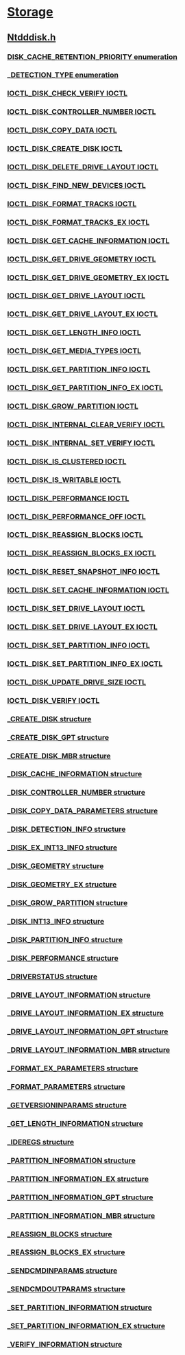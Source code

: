 # [Storage](../_storage/index.md)
## [Ntdddisk.h](index.md)
### [DISK_CACHE_RETENTION_PRIORITY enumeration](../ntdddisk/ne-ntdddisk-disk_cache_retention_priority.md)
### [_DETECTION_TYPE enumeration](../ntdddisk/ne-ntdddisk-_detection_type.md)
### [IOCTL_DISK_CHECK_VERIFY IOCTL](../ntdddisk/ni-ntdddisk-ioctl_disk_check_verify.md)
### [IOCTL_DISK_CONTROLLER_NUMBER IOCTL](../ntdddisk/ni-ntdddisk-ioctl_disk_controller_number.md)
### [IOCTL_DISK_COPY_DATA IOCTL](../ntdddisk/ni-ntdddisk-ioctl_disk_copy_data.md)
### [IOCTL_DISK_CREATE_DISK IOCTL](../ntdddisk/ni-ntdddisk-ioctl_disk_create_disk.md)
### [IOCTL_DISK_DELETE_DRIVE_LAYOUT IOCTL](../ntdddisk/ni-ntdddisk-ioctl_disk_delete_drive_layout.md)
### [IOCTL_DISK_FIND_NEW_DEVICES IOCTL](../ntdddisk/ni-ntdddisk-ioctl_disk_find_new_devices.md)
### [IOCTL_DISK_FORMAT_TRACKS IOCTL](../ntdddisk/ni-ntdddisk-ioctl_disk_format_tracks.md)
### [IOCTL_DISK_FORMAT_TRACKS_EX IOCTL](../ntdddisk/ni-ntdddisk-ioctl_disk_format_tracks_ex.md)
### [IOCTL_DISK_GET_CACHE_INFORMATION IOCTL](../ntdddisk/ni-ntdddisk-ioctl_disk_get_cache_information.md)
### [IOCTL_DISK_GET_DRIVE_GEOMETRY IOCTL](../ntdddisk/ni-ntdddisk-ioctl_disk_get_drive_geometry.md)
### [IOCTL_DISK_GET_DRIVE_GEOMETRY_EX IOCTL](../ntdddisk/ni-ntdddisk-ioctl_disk_get_drive_geometry_ex.md)
### [IOCTL_DISK_GET_DRIVE_LAYOUT IOCTL](../ntdddisk/ni-ntdddisk-ioctl_disk_get_drive_layout.md)
### [IOCTL_DISK_GET_DRIVE_LAYOUT_EX IOCTL](../ntdddisk/ni-ntdddisk-ioctl_disk_get_drive_layout_ex.md)
### [IOCTL_DISK_GET_LENGTH_INFO IOCTL](../ntdddisk/ni-ntdddisk-ioctl_disk_get_length_info.md)
### [IOCTL_DISK_GET_MEDIA_TYPES IOCTL](../ntdddisk/ni-ntdddisk-ioctl_disk_get_media_types.md)
### [IOCTL_DISK_GET_PARTITION_INFO IOCTL](../ntdddisk/ni-ntdddisk-ioctl_disk_get_partition_info.md)
### [IOCTL_DISK_GET_PARTITION_INFO_EX IOCTL](../ntdddisk/ni-ntdddisk-ioctl_disk_get_partition_info_ex.md)
### [IOCTL_DISK_GROW_PARTITION IOCTL](../ntdddisk/ni-ntdddisk-ioctl_disk_grow_partition.md)
### [IOCTL_DISK_INTERNAL_CLEAR_VERIFY IOCTL](../ntdddisk/ni-ntdddisk-ioctl_disk_internal_clear_verify.md)
### [IOCTL_DISK_INTERNAL_SET_VERIFY IOCTL](../ntdddisk/ni-ntdddisk-ioctl_disk_internal_set_verify.md)
### [IOCTL_DISK_IS_CLUSTERED IOCTL](../ntdddisk/ni-ntdddisk-ioctl_disk_is_clustered.md)
### [IOCTL_DISK_IS_WRITABLE IOCTL](../ntdddisk/ni-ntdddisk-ioctl_disk_is_writable.md)
### [IOCTL_DISK_PERFORMANCE IOCTL](../ntdddisk/ni-ntdddisk-ioctl_disk_performance.md)
### [IOCTL_DISK_PERFORMANCE_OFF IOCTL](../ntdddisk/ni-ntdddisk-ioctl_disk_performance_off.md)
### [IOCTL_DISK_REASSIGN_BLOCKS IOCTL](../ntdddisk/ni-ntdddisk-ioctl_disk_reassign_blocks.md)
### [IOCTL_DISK_REASSIGN_BLOCKS_EX IOCTL](../ntdddisk/ni-ntdddisk-ioctl_disk_reassign_blocks_ex.md)
### [IOCTL_DISK_RESET_SNAPSHOT_INFO IOCTL](../ntdddisk/ni-ntdddisk-ioctl_disk_reset_snapshot_info.md)
### [IOCTL_DISK_SET_CACHE_INFORMATION IOCTL](../ntdddisk/ni-ntdddisk-ioctl_disk_set_cache_information.md)
### [IOCTL_DISK_SET_DRIVE_LAYOUT IOCTL](../ntdddisk/ni-ntdddisk-ioctl_disk_set_drive_layout.md)
### [IOCTL_DISK_SET_DRIVE_LAYOUT_EX IOCTL](../ntdddisk/ni-ntdddisk-ioctl_disk_set_drive_layout_ex.md)
### [IOCTL_DISK_SET_PARTITION_INFO IOCTL](../ntdddisk/ni-ntdddisk-ioctl_disk_set_partition_info.md)
### [IOCTL_DISK_SET_PARTITION_INFO_EX IOCTL](../ntdddisk/ni-ntdddisk-ioctl_disk_set_partition_info_ex.md)
### [IOCTL_DISK_UPDATE_DRIVE_SIZE IOCTL](../ntdddisk/ni-ntdddisk-ioctl_disk_update_drive_size.md)
### [IOCTL_DISK_VERIFY IOCTL](../ntdddisk/ni-ntdddisk-ioctl_disk_verify.md)
### [_CREATE_DISK structure](../ntdddisk/ns-ntdddisk-_create_disk.md)
### [_CREATE_DISK_GPT structure](../ntdddisk/ns-ntdddisk-_create_disk_gpt.md)
### [_CREATE_DISK_MBR structure](../ntdddisk/ns-ntdddisk-_create_disk_mbr.md)
### [_DISK_CACHE_INFORMATION structure](../ntdddisk/ns-ntdddisk-_disk_cache_information.md)
### [_DISK_CONTROLLER_NUMBER structure](../ntdddisk/ns-ntdddisk-_disk_controller_number.md)
### [_DISK_COPY_DATA_PARAMETERS structure](../ntdddisk/ns-ntdddisk-_disk_copy_data_parameters.md)
### [_DISK_DETECTION_INFO structure](../ntdddisk/ns-ntdddisk-_disk_detection_info.md)
### [_DISK_EX_INT13_INFO structure](../ntdddisk/ns-ntdddisk-_disk_ex_int13_info.md)
### [_DISK_GEOMETRY structure](../ntdddisk/ns-ntdddisk-_disk_geometry.md)
### [_DISK_GEOMETRY_EX structure](../ntdddisk/ns-ntdddisk-_disk_geometry_ex.md)
### [_DISK_GROW_PARTITION structure](../ntdddisk/ns-ntdddisk-_disk_grow_partition.md)
### [_DISK_INT13_INFO structure](../ntdddisk/ns-ntdddisk-_disk_int13_info.md)
### [_DISK_PARTITION_INFO structure](../ntdddisk/ns-ntdddisk-_disk_partition_info.md)
### [_DISK_PERFORMANCE structure](../ntdddisk/ns-ntdddisk-_disk_performance.md)
### [_DRIVERSTATUS structure](../ntdddisk/ns-ntdddisk-_driverstatus.md)
### [_DRIVE_LAYOUT_INFORMATION structure](../ntdddisk/ns-ntdddisk-_drive_layout_information.md)
### [_DRIVE_LAYOUT_INFORMATION_EX structure](../ntdddisk/ns-ntdddisk-_drive_layout_information_ex.md)
### [_DRIVE_LAYOUT_INFORMATION_GPT structure](../ntdddisk/ns-ntdddisk-_drive_layout_information_gpt.md)
### [_DRIVE_LAYOUT_INFORMATION_MBR structure](../ntdddisk/ns-ntdddisk-_drive_layout_information_mbr.md)
### [_FORMAT_EX_PARAMETERS structure](../ntdddisk/ns-ntdddisk-_format_ex_parameters.md)
### [_FORMAT_PARAMETERS structure](../ntdddisk/ns-ntdddisk-_format_parameters.md)
### [_GETVERSIONINPARAMS structure](../ntdddisk/ns-ntdddisk-_getversioninparams.md)
### [_GET_LENGTH_INFORMATION structure](../ntdddisk/ns-ntdddisk-_get_length_information.md)
### [_IDEREGS structure](../ntdddisk/ns-ntdddisk-_ideregs.md)
### [_PARTITION_INFORMATION structure](../ntdddisk/ns-ntdddisk-_partition_information.md)
### [_PARTITION_INFORMATION_EX structure](../ntdddisk/ns-ntdddisk-_partition_information_ex.md)
### [_PARTITION_INFORMATION_GPT structure](../ntdddisk/ns-ntdddisk-_partition_information_gpt.md)
### [_PARTITION_INFORMATION_MBR structure](../ntdddisk/ns-ntdddisk-_partition_information_mbr.md)
### [_REASSIGN_BLOCKS structure](../ntdddisk/ns-ntdddisk-_reassign_blocks.md)
### [_REASSIGN_BLOCKS_EX structure](../ntdddisk/ns-ntdddisk-_reassign_blocks_ex.md)
### [_SENDCMDINPARAMS structure](../ntdddisk/ns-ntdddisk-_sendcmdinparams.md)
### [_SENDCMDOUTPARAMS structure](../ntdddisk/ns-ntdddisk-_sendcmdoutparams.md)
### [_SET_PARTITION_INFORMATION structure](../ntdddisk/ns-ntdddisk-_set_partition_information.md)
### [_SET_PARTITION_INFORMATION_EX structure](../ntdddisk/ns-ntdddisk-_set_partition_information_ex.md)
### [_VERIFY_INFORMATION structure](../ntdddisk/ns-ntdddisk-_verify_information.md)
